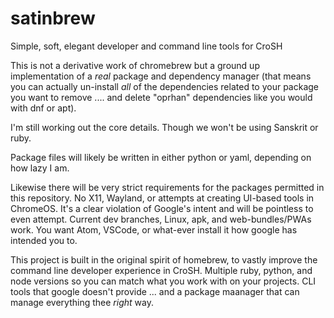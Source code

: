 # satinbrew
Simple, soft, elegant developer and command line tools for CroSH

This is not a derivative work of chromebrew but a ground up implementation of a *real* package and dependency manager (that means you can actually un-install *all* of the dependencies related to your package you want to remove .... and delete  "oprhan" dependencies like you would with dnf or apt).

I'm still working out the core details.  Though we won't be using Sanskrit or ruby.

Package files will likely be written in either python or yaml, depending on how lazy I am.

Likewise there will be very strict requirements for the packages permitted in this repository.  No X11, Wayland, or attempts at creating UI-based tools in ChromeOS.  It's a clear violation of Google's intent and will be pointless to even attempt.  Current dev branches, Linux, apk, and web-bundles/PWAs work.  You want Atom, VSCode, or what-ever install it how google has intended you to.

This project is built in the original spirit of homebrew, to vastly improve the command line developer experience in CroSH.  Multiple ruby, python, and node versions so you can match what you work with on your projects.  CLI tools that google doesn't provide ... and a package maanager that can manage everything thee *right* way.
